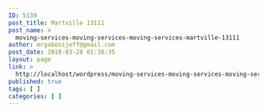 ```yaml
---
ID: 5139
post_title: Martville 13111
post_name: >
  moving-services-moving-services-moving-services-martville-13111
author: mrgabonijeff@gmail.com
post_date: 2018-03-28 01:38:35
layout: page
link: >
  http://localhost/wordpress/moving-services-moving-services-moving-services-martville-13111/
published: true
tags: [ ]
categories: [ ]
---
```

